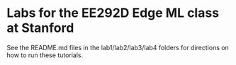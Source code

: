 # Labs for the EE292D Edge ML class at Stanford

See the README.md files in the lab1/lab2/lab3/lab4 folders for directions on
how to run these tutorials.